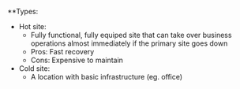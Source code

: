**Types:
- Hot site:
	- Fully functional, fully equiped site that can take over business operations almost immediately if the primary site goes down
	- Pros: Fast recovery
	- Cons: Expensive to maintain
- Cold site:
	- A location with basic infrastructure (eg. office)